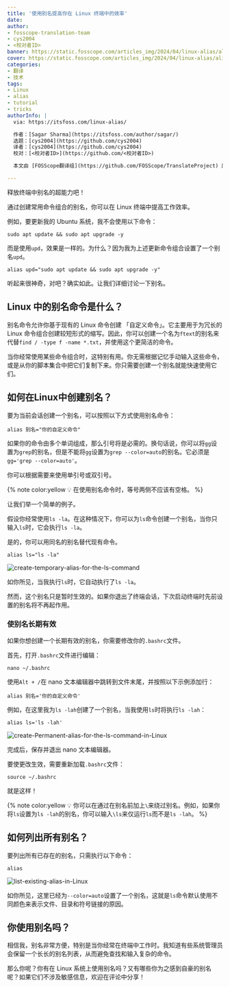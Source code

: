 ```yaml
---
title: '使用别名提高你在 Linux 终端中的效率'
date: 
author:
- fosscope-translation-team
- cys2004
- <校对者ID>
banner: https://static.fosscope.com/articles_img/2024/04/linux-alias/alias-command.webp
cover: https://static.fosscope.com/articles_img/2024/04/linux-alias/alias-command.webp
categories:
- 翻译
- 技术
tags:
- Linux
- alias
- tutorial
- tricks
authorInfo: |
  via: https://itsfoss.com/linux-alias/

  作者：[Sagar Sharma](https://itsfoss.com/author/sagar/)
  选题：[cys2004](https://github.com/cys2004)
  译者：[cys2004](https://github.com/cys2004)
  校对：[<校对者ID>](https://github.com/<校对者ID>)

  本文由 [FOSScope翻译组](https://github.com/FOSScope/TranslateProject) 原创编译，[开源观察](https://fosscope.com/) 荣誉推出

---
```


释放终端中别名的超能力吧！

<!-- more -->

通过创建常用命令组合的别名，你可以在 Linux 终端中提高工作效率。

例如，要更新我的 Ubuntu 系统，我不会使用以下命令：

```
sudo apt update && sudo apt upgrade -y
```

而是使用`upd`，效果是一样的。为什么？因为我为上述更新命令组合设置了一个别名`upd`。

```
alias upd="sudo apt update && sudo apt upgrade -y"
```

听起来很神奇，对吧？确实如此。让我们详细讨论一下别名。

## Linux 中的别名命令是什么？

别名命令允许你基于现有的 Linux 命令创建 「自定义命令」。它主要用于为冗长的 Linux 命令组合创建较短形式的缩写。因此，你可以创建一个名为`ftext`的别名来代替`find / -type f -name *.txt`，并使用这个更简洁的命令。

当你经常使用某些命令组合时，这特别有用。你无需根据记忆手动输入这些命令，或是从你的脚本集合中把它们复制下来。你只需要创建一个别名就能快速使用它们。

## 如何在Linux中创建别名？

要为当前会话创建一个别名，可以按照以下方式使用别名命令：

```
alias 别名="你的自定义命令"
```

如果你的命令由多个单词组成，那么引号将是必需的。换句话说，你可以将`gg`设置为`grep`的别名，但是不能将`gg`设置为`grep --color=auto`的别名。它必须是`gg='grep --color=auto'`。

你可以根据需要来使用单引号或双引号。

{% note color:yellow 💡 在使用别名命令时，等号两侧不应该有空格。 %}

让我们举一个简单的例子。

假设你经常使用`ls -la`。在这种情况下，你可以为`ls`命令创建一个别名，当你只输入`ls`时，它会执行`ls -la`。

是的，你可以用同名的别名替代现有命令。

```
alias ls="ls -la"
```

![create-temporary-alias-for-the-ls-command](https://static.fosscope.com/articles_img/2024/04/linux-alias/create-temporary-alias-for-the-ls-command.webp)

如你所见，当我执行`ls`时，它自动执行了`ls -la`。

然而，这个别名只是暂时生效的。如果你退出了终端会话，下次启动终端时先前设置的别名将不再起作用。

### 使别名长期有效

如果你想创建一个长期有效的别名，你需要修改你的`.bashrc`文件。

首先，打开`.bashrc`文件进行编辑：

```
nano ~/.bashrc
```

使用`Alt + /`在 nano 文本编辑器中跳转到文件末尾，并按照以下示例添加行：

```
alias 别名='你的自定义命令'
```

例如，在这里我为`ls -lah`创建了一个别名，当我使用`ls`时将执行`ls -lah`：

```
alias ls='ls -lah'
```

![create-Permanent-alias-for-the-ls-command-in-Linux](https://static.fosscope.com/articles_img/2024/04/linux-alias/create-Permanent-alias-for-the-ls-command-in-Linux.webp)

完成后，保存并退出 nano 文本编辑器。

要使更改生效，需要重新加载`.bashrc`文件：

```
source ~/.bashrc
```

就是这样！

{% note color:yellow 💡 你可以在通过在别名前加上`\`来绕过别名。例如，如果你将`ls`设置为`ls -lah`的别名，你可以输入`\ls`来仅运行`ls`而不是`ls -lah`。 %}

## 如何列出所有别名？

要列出所有已存在的别名，只需执行以下命令：

```
alias
```

![list-existing-alias-in-Linux](https://static.fosscope.com/articles_img/2024/04/linux-alias/list-existing-alias-in-Linux.webp)

如你所见，这里已经为`--color=auto`设置了一个别名，这就是`ls`命令默认使用不同颜色来表示文件、目录和符号链接的原因。

## 你使用别名吗？

相信我，别名非常方便，特别是当你经常在终端中工作时。我知道有些系统管理员会保留一个长长的别名列表，从而避免查找和输入复杂的命令。

那么你呢？你有在 Linux 系统上使用别名吗？又有哪些你为之感到自豪的别名呢？如果它们不涉及敏感信息，欢迎在评论中分享！
